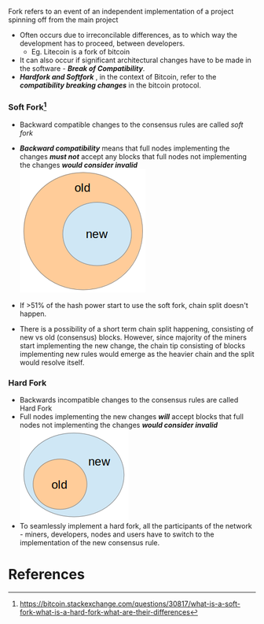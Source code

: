 Fork refers to an event of an independent implementation of a project spinning off from the main project
- Often occurs due to irreconcilable differences, as to which way the development has to proceed, between developers. 
	- Eg. Litecoin is a fork of bitcoin
- It can also occur if significant architectural changes have to be made in the software - ***Break of Compatibility***. 
- ***Hardfork and Softfork*** , in the context of Bitcoin, refer to the ***compatibility breaking changes*** in the bitcoin protocol. 
### Soft Fork[^1]
- Backward compatible changes to the consensus rules are called *soft fork*
- ***Backward compatibility*** means that full nodes implementing the changes ***must not*** accept any blocks that full nodes not implementing the changes ***would consider invalid*** 
  ![](images/Pasted%20image%2020240509165827.png)

- If >51% of the hash power start to use the soft fork, chain split doesn't happen. 
- There is a possibility of a short term chain split happening, consisting of new vs old (consensus) blocks. However, since majority of the miners start implementing the new change, the chain tip consisting of blocks implementing new rules would emerge as the heavier chain and the split would resolve itself.  

### Hard Fork
- Backwards incompatible changes to the consensus rules are called Hard Fork
- Full nodes implementing the new changes ***will*** accept blocks that full nodes not implementing the changes  ***would consider invalid*** 
 ![](images/Pasted%20image%2020240509170606.png)
- To seamlessly implement a hard fork, all the participants of the network - miners, developers, nodes and users have to switch to the implementation of the new consensus rule. 
# References

[^1]: https://bitcoin.stackexchange.com/questions/30817/what-is-a-soft-fork-what-is-a-hard-fork-what-are-their-differences